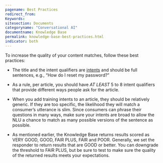 ```yaml
---
pagename: Best Practices
redirect_from:
Keywords:
sitesection: Documents
categoryname: "Conversational AI"
documentname: Knowledge Base
permalink: knowledge-base-best-practices.html
indicator: both
---
```


To increase the quality of your content matches, follow these best practices:

* The title and the intent qualifiers are [intents](conversation-builder-intent-builder-overview.html) and should be full sentences, e.g., “How do I reset my password?”

* As a rule, per article, you should have *AT LEAST* 5 to 8 intent qualifiers that provide different ways people ask for the article.

* When you add training intents to an article, they should be relatively generic. If they are too specific, the likelihood they will match a consumer’s utterance is slim. Since consumers can phrase their questions in many ways, make sure your intents are broad to allow the NLU a chance to match as many possible versions of the sentence as possible.

* As mentioned earlier, the Knowledge Base returns results scored as VERY GOOD, GOOD, FAIR PLUS, FAIR and POOR. Generally, we set the responder to return results that are GOOD or better. You can downgrade the threshold to FAIR PLUS, but be sure to test to make sure the quality of the returned results meets your expectations.